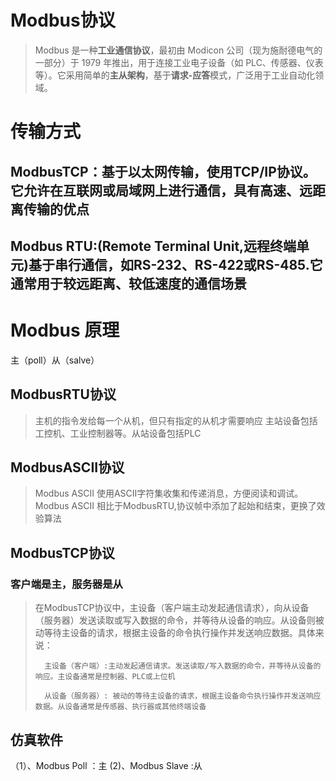 # Modbus协议
>Modbus 是一种**工业通信协议**，最初由 Modicon 公司（现为施耐德电气的一部分）于 1979 年推出，用于连接工业电子设备（如 PLC、传感器、仪表等）。它采用简单的**主从架构**，基于**请求-应答**模式，广泛用于工业自动化领域。

# 传输方式
## ModbusTCP：基于以太网传输，使用TCP/IP协议。它允许在互联网或局域网上进行通信，具有高速、远距离传输的优点
## Modbus  RTU:(Remote Terminal Unit,远程终端单元)基于串行通信，如RS-232、RS-422或RS-485.它通常用于较远距离、较低速度的通信场景
# Modbus 原理
主（poll）从（salve）
## ModbusRTU协议
>主机的指令发给每一个从机，但只有指定的从机才需要响应
>主站设备包括工控机、工业控制器等。从站设备包括PLC

## ModbusASCII协议
>Modbus ASCII 使用ASCII字符集收集和传递消息，方便阅读和调试。Modbus ASCII 相比于ModbusRTU,协议帧中添加了起始和结束，更换了效验算法

## ModbusTCP协议
### 客户端是主，服务器是从
>在ModbusTCP协议中，主设备（客户端主动发起通信请求），向从设备（服务器）发送读取或写入数据的命令，并等待从设备的响应。从设备则被动等待主设备的请求，根据主设备的命令执行操作并发送响应数据。具体来说：
>
>		主设备（客户端）:主动发起通信请求。发送读取/写入数据的命令，并等待从设备的响应。主设备通常是控制器、PLC或上位机
>		
>		从设备（服务器）: 被动的等待主设备的请求，根据主设备命令执行操作并发送响应数据。从设备通常是传感器、执行器或其他终端设备

## 仿真软件
（1）、Modbus Poll ：主
  (2)、Modbus Slave :从
  